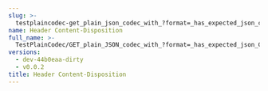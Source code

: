 ```yaml
---
slug: >-
  testplaincodec-get_plain_json_codec_with_?format=_has_expected_json_content-type_and_body_as-is-header_content-disposition
name: Header Content-Disposition
full_name: >-
  TestPlainCodec/GET_plain_JSON_codec_with_?format=_has_expected_json_Content-Type_and_body_as-is/Header_Content-Disposition
versions:
  - dev-44b0eaa-dirty
  - v0.0.2
title: Header Content-Disposition
---
```


